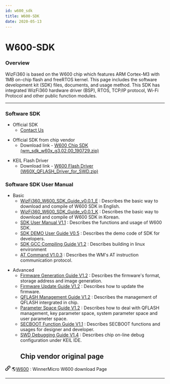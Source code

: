 ```yaml
---
id: w600_sdk
title: W600-SDK
date: 2020-05-13
---
```


# W600-SDK

### Overview

WizFi360 is based on the W600 chip which features ARM Cortex-M3 with 1MB
on-chip flash and freeRTOS kernel. This page includes the software
development kit (SDK) files, documents, and usage method. This SDK has
integrated WizFi360 hardware driver (BSP), RTOS, TCP/IP protocol, Wi-Fi
Protocol and other public function modules.

-----

### Software SDK

  - Official SDK
      - [Contact Us](/wizfi@wiznet.io)

<!-- end list -->

  - Official SDK from chip vendor
      - Download link - [W600 Chip SDK (wm\_sdk\_w60x\_g3.02.00\_190729.zip)](/img/products/wizfi360/board/wizfi360sdk/wm_sdk_w60x_g3.02.00_190729.zip)

<!-- end list -->

  - KEIL Flash Driver
      - Download link - [W600 Flash Driver (W60X\_QFLASH\_Driver\_for\_SWD.zip)](/img/products/wizfi360/board/wizfi360sdk/w60x_qflash_driver_for_swd.zip)

### Software SDK User Manual

  - Basic
      - [WizFi360\_W600\_SDK\_Guide\_v0.0.1\_E](/img/products/wizfi360/board/wizfi360sdk/wizfi360_w600_sdk_guide_v0.0.1_e.pdf)
        : Describes the basic way to download and compile of W600 SDK in English.
      - [WizFi360\_W600\_SDK\_Guide\_v0.0.1\_K](/img/products/wizfi360/board/wizfi360sdk/wizfi360_w600_sdk_guide_v0.0.1_k.pdf)
        : Describes the basic way to download and compile of W600 SDK in Korean.
      - [SDK User Manual V1.1](/img/products/wizfi360/board/wizfi360sdk/wm_w60x_sdk_user_manual_v1.1.pdf)
        : Describes the functions and usage of W600 SDK.
      - [SDK DEMO User Guide V0.5](/img/products/wizfi360/board/wizfi360sdk/wm_w60x_sdk_demo_user_guide_v0.5.pdf)
        : Describes the demo code of SDK for developers.
      - [SDK GCC Compiling Guide V1.2](/img/products/wizfi360/board/wizfi360sdk/wm_w60x_sdk_gcc_compiling_guide_v1.2.pdf)
        : Describes building in linux environment
      - [AT Command V1.0.3](/img/products/wizfi360/board/wizfi360sdk/wm_w60x_sdk_at_command_v1.0.3.pdf)
        : Describes the WM's AT instruction communication protocol.

<!-- end list -->

  - Advanced
      - [Firmware Generation Guide V1.2](/img/products/wizfi360/board/wizfi360sdk/wm_w60x_firmware_generation_guide_v1.2.pdf)
        : Describes the firmware's format, storage address and image generation.
      - [Firmware Update Guide V1.2](/img/products/wizfi360/board/wizfi360sdk/wm_w60x_firmware_update_guide_v1.2.pdf)
        : Describes how to update the firmware.
      - [QFLASH Management Guide V1.2](/img/products/wizfi360/board/wizfi360sdk/wm_w60x_qflash_management_guide_v1.2.pdf)
        : Describes the management of QFLASH intergrated in chip.
      - [Parameter Space Guide V1.2](/img/products/wizfi360/board/wizfi360sdk/wm_w60x_parameter_space_guide_v1.2.pdf)
        : Describes how to deal with QFLASH management, key parameter space, system parameter space and user parameter space.
      - [SECBOOT Function Guide V1.1](/img/products/wizfi360/board/wizfi360sdk/wm_w60x_secboot_function_guide_v1.1.pdf)
        : Describes SECBOOT functions and usages for designer and developer.
      - [SWD Debugging Guide V1.4](/img/products/wizfi360/board/wizfi360sdk/wm_w60x_swd_debugging_guide_v1.4.pdf)
        : Describes chip on-line debug configuration under KEIL IDE.
        ## Chip vendor original page

![](/img/products/w5500/w5500_evb/icons/link.png)
🌎[W600](http://www.winnermicro.com/en/html/1/156/158/497.html) :
WinnerMicro W600 download Page

-----
